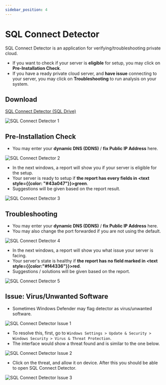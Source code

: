 ```yaml
---
sidebar_position: 4
---
```


# SQL Connect Detector

SQL Connect Detector is an application for verifying/troubleshooting private cloud.
- If you want to check if your server is **eligible** for setup, you may click on **Pre-Installation Check**.
- If you have a ready private cloud server, and **have issue** connecting to your server, you may click on **Troubleshooting** to run analysis on your system.

## Download

[SQL Connect Detector (SQL Drive)](https://drive.sql.com.my/s/EzwKSRfQi4pGfwx)

![SQL Connect Detector 1](../../../static/img/private-cloud/sql-connect-detector-1.png)

## Pre-Installation Check

- You may enter your **dynamic DNS (DDNS)** / **fix Public IP Address** here.

![SQL Connect Detector 2](../../../static/img/private-cloud/sql-connect-detector-2.png)

- In the next windows, a report will show you if your server is eligible for the setup.
- Your server is ready to setup if **the report has every fields in <text style={{color: "#43a047"}}>green</text>**.
- Suggestions will be given based on the report result.

![SQL Connect Detector 3](../../../static/img/private-cloud/sql-connect-detector-3.png)

## Troubleshooting

- You may enter your **dynamic DNS (DDNS)** / **fix Public IP Address** here.
- You may also change the port forwarded if you are not using the default.

![SQL Connect Detector 4](../../../static/img/private-cloud/sql-connect-detector-4.png)

- In the next windows, a report will show you what issue your server is facing.
- Your server's state is healthy if **the report has no field marked in <text style={{color:"#f44336"}}>red</text>**.
- Suggestions / solutions will be given based on the report.

![SQL Connect Detector 5](../../../static/img/private-cloud/sql-connect-detector-5.png)

## Issue: Virus/Unwanted Software

- Sometimes Windows Defender may flag detector as virus/unwanted software.

![SQL Connect Detector Issue 1](../../../static/img/private-cloud/sql-connect-detector-issue-1.png)

- To resolve this, first, go to `Windows Settings > Update & Security > Windows Security > Virus & Threat Protection`.
- The interface would show a threat found and is similar to the one below.

![SQL Connect Detector Issue 2](../../../static/img/private-cloud/sql-connect-detector-issue-2.png)

- Click on the threat, and allow it on device. After this you should be able to open SQL Connect Detector.

![SQL Connect Detector Issue 3](../../../static/img/private-cloud/sql-connect-detector-issue-3.png)
